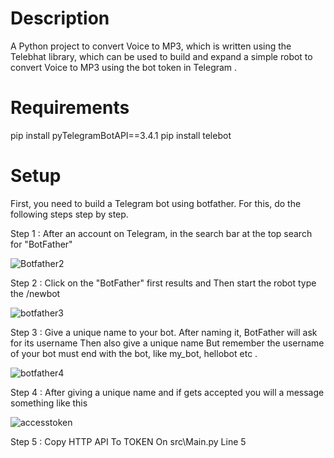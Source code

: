 # Description
A Python project to convert Voice to MP3, which is written using the Telebhat library, which can be used to build and expand a simple robot to convert Voice to MP3 using the bot token in Telegram .

# Requirements
pip install pyTelegramBotAPI==3.4.1
pip install telebot

# Setup 
First, you need to build a Telegram bot using botfather. For this, do the following steps step by step.

Step 1 : After an account on Telegram, in the search bar at the top search for "BotFather"

![Botfather2](https://github.com/XxHosseinJoonZxX/Convert-Voice-To-MP3/assets/64345781/ddfade8c-a4e2-4a5c-a1a5-7fbde2fbbe2a)

Step 2 : Click on the "BotFather" first results and Then start the robot type the /newbot

![botfather3](https://github.com/XxHosseinJoonZxX/Convert-Voice-To-MP3/assets/64345781/3a0dc623-a72a-42db-b1f3-bbe14409453b)

Step 3 : Give a unique name to your bot. After naming it, BotFather will ask for its username
 Then also give a unique name But remember the username of your bot must end with the bot, like my_bot, hellobot etc .
 
![botfather4](https://github.com/XxHosseinJoonZxX/Convert-Voice-To-MP3/assets/64345781/aac59630-64a1-4454-ab1c-f5bd9198aec6)
 
Step 4 : After giving a unique name and if gets accepted you will a message something like this

![accesstoken](https://github.com/XxHosseinJoonZxX/Convert-Voice-To-MP3/assets/64345781/01a7c5d4-1de9-40f9-bb93-e7e14cd2ff25)

Step 5 : Copy HTTP API To TOKEN On src\Main.py Line 5
